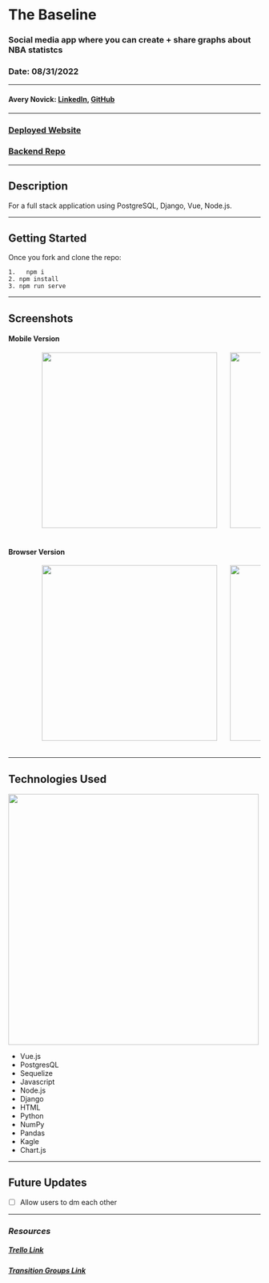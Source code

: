 # The Baseline

### Social media app where you can create + share graphs about NBA statistcs

### Date: 08/31/2022

---

#### Avery Novick: <a href="https://www.linkedin.com/in/avery-novick/" target="_blank" rel="noreferrer">LinkedIn</a>, <a href="https://github.com/anovick1" target="_blank" rel="noreferrer">GitHub</a>

---

### <a href="" target="_blank" rel="noreferrer">Deployed Website</a>

### <a href="https://github.com/anovick1/Baseline_Backend" target="_blank" rel="noreferrer">Backend Repo</a>

---

## Description

For a full stack application using PostgreSQL, Django, Vue, Node.js.

---

## Getting Started

Once you fork and clone the repo:

    1.   npm i
    2. npm install
    3. npm run serve

---

## Screenshots

#### Mobile Version

<div style= "center">
    <pre>
        <img src="images/mobile_register.png"  height="350">&nbsp;&nbsp;&nbsp;<img src="images/mobile_user_feed.png" height="350">&nbsp;&nbsp;&nbsp;<img src="images/mobile_edit_profile.png" height="350">&nbsp;&nbsp;&nbsp;<img src="images/mobile_matches.png" height="350">&nbsp;&nbsp;&nbsp;
    </pre>
</div>

#### Browser Version

<div style= "center">
    <pre>
        <img src="images/registration.png"  height="350">&nbsp;&nbsp;&nbsp;<img src="images/feed.png" height="350">&nbsp;&nbsp;&nbsp;<img src="images/edit.png" height="350">&nbsp;&nbsp;&nbsp;<img src="images/connections.png" height="350">&nbsp;&nbsp;&nbsp;
    </pre>
</div>

---

## Technologies Used

<img style="center" src=""  width="500">

- Vue.js
- PostgresQL
- Sequelize
- Javascript
- Node.js
- Django
- HTML
- Python
- NumPy
- Pandas
- Kagle
- Chart.js

---

## Future Updates

- [ ] Allow users to dm each other

---

### **_Resources_**

##### [Trello Link](https://trello.com/b/8MOoe2VG/baseline)

##### [Transition Groups Link](https://vuejs.org/guide/built-ins/transition-group.html)
